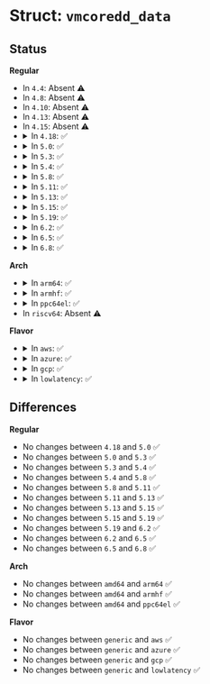 # Struct: <code>vmcoredd_data</code>

## Status
<b>Regular</b>
<ul>
<li>
In <code>4.4</code>: Absent ⚠️
</li>
<li>
In <code>4.8</code>: Absent ⚠️
</li>
<li>
In <code>4.10</code>: Absent ⚠️
</li>
<li>
In <code>4.13</code>: Absent ⚠️
</li>
<li>
In <code>4.15</code>: Absent ⚠️
</li>
<li>
<details>
<summary>In <code>4.18</code>: ✅</summary>

```c
struct vmcoredd_data {
    char dump_name[44];
    unsigned int size;
    int (*vmcoredd_callback)(struct vmcoredd_data *, void *);
};
```
</details>
</li>
<li>
<details>
<summary>In <code>5.0</code>: ✅</summary>

```c
struct vmcoredd_data {
    char dump_name[44];
    unsigned int size;
    int (*vmcoredd_callback)(struct vmcoredd_data *, void *);
};
```
</details>
</li>
<li>
<details>
<summary>In <code>5.3</code>: ✅</summary>

```c
struct vmcoredd_data {
    char dump_name[44];
    unsigned int size;
    int (*vmcoredd_callback)(struct vmcoredd_data *, void *);
};
```
</details>
</li>
<li>
<details>
<summary>In <code>5.4</code>: ✅</summary>

```c
struct vmcoredd_data {
    char dump_name[44];
    unsigned int size;
    int (*vmcoredd_callback)(struct vmcoredd_data *, void *);
};
```
</details>
</li>
<li>
<details>
<summary>In <code>5.8</code>: ✅</summary>

```c
struct vmcoredd_data {
    char dump_name[44];
    unsigned int size;
    int (*vmcoredd_callback)(struct vmcoredd_data *, void *);
};
```
</details>
</li>
<li>
<details>
<summary>In <code>5.11</code>: ✅</summary>

```c
struct vmcoredd_data {
    char dump_name[44];
    unsigned int size;
    int (*vmcoredd_callback)(struct vmcoredd_data *, void *);
};
```
</details>
</li>
<li>
<details>
<summary>In <code>5.13</code>: ✅</summary>

```c
struct vmcoredd_data {
    char dump_name[44];
    unsigned int size;
    int (*vmcoredd_callback)(struct vmcoredd_data *, void *);
};
```
</details>
</li>
<li>
<details>
<summary>In <code>5.15</code>: ✅</summary>

```c
struct vmcoredd_data {
    char dump_name[44];
    unsigned int size;
    int (*vmcoredd_callback)(struct vmcoredd_data *, void *);
};
```
</details>
</li>
<li>
<details>
<summary>In <code>5.19</code>: ✅</summary>

```c
struct vmcoredd_data {
    char dump_name[44];
    unsigned int size;
    int (*vmcoredd_callback)(struct vmcoredd_data *, void *);
};
```
</details>
</li>
<li>
<details>
<summary>In <code>6.2</code>: ✅</summary>

```c
struct vmcoredd_data {
    char dump_name[44];
    unsigned int size;
    int (*vmcoredd_callback)(struct vmcoredd_data *, void *);
};
```
</details>
</li>
<li>
<details>
<summary>In <code>6.5</code>: ✅</summary>

```c
struct vmcoredd_data {
    char dump_name[44];
    unsigned int size;
    int (*vmcoredd_callback)(struct vmcoredd_data *, void *);
};
```
</details>
</li>
<li>
<details>
<summary>In <code>6.8</code>: ✅</summary>

```c
struct vmcoredd_data {
    char dump_name[44];
    unsigned int size;
    int (*vmcoredd_callback)(struct vmcoredd_data *, void *);
};
```
</details>
</li>
</ul>
<b>Arch</b>
<ul>
<li>
<details>
<summary>In <code>arm64</code>: ✅</summary>

```c
struct vmcoredd_data {
    char dump_name[44];
    unsigned int size;
    int (*vmcoredd_callback)(struct vmcoredd_data *, void *);
};
```
</details>
</li>
<li>
<details>
<summary>In <code>armhf</code>: ✅</summary>

```c
struct vmcoredd_data {
    char dump_name[44];
    unsigned int size;
    int (*vmcoredd_callback)(struct vmcoredd_data *, void *);
};
```
</details>
</li>
<li>
<details>
<summary>In <code>ppc64el</code>: ✅</summary>

```c
struct vmcoredd_data {
    char dump_name[44];
    unsigned int size;
    int (*vmcoredd_callback)(struct vmcoredd_data *, void *);
};
```
</details>
</li>
<li>
In <code>riscv64</code>: Absent ⚠️
</li>
</ul>
<b>Flavor</b>
<ul>
<li>
<details>
<summary>In <code>aws</code>: ✅</summary>

```c
struct vmcoredd_data {
    char dump_name[44];
    unsigned int size;
    int (*vmcoredd_callback)(struct vmcoredd_data *, void *);
};
```
</details>
</li>
<li>
<details>
<summary>In <code>azure</code>: ✅</summary>

```c
struct vmcoredd_data {
    char dump_name[44];
    unsigned int size;
    int (*vmcoredd_callback)(struct vmcoredd_data *, void *);
};
```
</details>
</li>
<li>
<details>
<summary>In <code>gcp</code>: ✅</summary>

```c
struct vmcoredd_data {
    char dump_name[44];
    unsigned int size;
    int (*vmcoredd_callback)(struct vmcoredd_data *, void *);
};
```
</details>
</li>
<li>
<details>
<summary>In <code>lowlatency</code>: ✅</summary>

```c
struct vmcoredd_data {
    char dump_name[44];
    unsigned int size;
    int (*vmcoredd_callback)(struct vmcoredd_data *, void *);
};
```
</details>
</li>
</ul>

## Differences
<b>Regular</b>
<ul>
<li>
No changes between <code>4.18</code> and <code>5.0</code> ✅
</li>
<li>
No changes between <code>5.0</code> and <code>5.3</code> ✅
</li>
<li>
No changes between <code>5.3</code> and <code>5.4</code> ✅
</li>
<li>
No changes between <code>5.4</code> and <code>5.8</code> ✅
</li>
<li>
No changes between <code>5.8</code> and <code>5.11</code> ✅
</li>
<li>
No changes between <code>5.11</code> and <code>5.13</code> ✅
</li>
<li>
No changes between <code>5.13</code> and <code>5.15</code> ✅
</li>
<li>
No changes between <code>5.15</code> and <code>5.19</code> ✅
</li>
<li>
No changes between <code>5.19</code> and <code>6.2</code> ✅
</li>
<li>
No changes between <code>6.2</code> and <code>6.5</code> ✅
</li>
<li>
No changes between <code>6.5</code> and <code>6.8</code> ✅
</li>
</ul>
<b>Arch</b>
<ul>
<li>
No changes between <code>amd64</code> and <code>arm64</code> ✅
</li>
<li>
No changes between <code>amd64</code> and <code>armhf</code> ✅
</li>
<li>
No changes between <code>amd64</code> and <code>ppc64el</code> ✅
</li>
</ul>
<b>Flavor</b>
<ul>
<li>
No changes between <code>generic</code> and <code>aws</code> ✅
</li>
<li>
No changes between <code>generic</code> and <code>azure</code> ✅
</li>
<li>
No changes between <code>generic</code> and <code>gcp</code> ✅
</li>
<li>
No changes between <code>generic</code> and <code>lowlatency</code> ✅
</li>
</ul>
